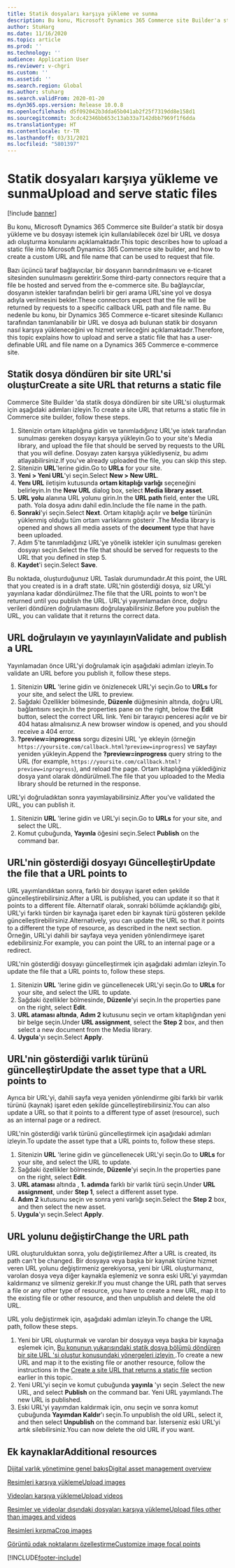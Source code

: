 ```yaml
---
title: Statik dosyaları karşıya yükleme ve sunma
description: Bu konu, Microsoft Dynamics 365 Commerce site Builder'a statik bir dosya yükleme ve bu dosyayı istemek için kullanılabilecek özel bir URL ve dosya adı oluşturma konularını açıklamaktadır.
author: StuHarg
ms.date: 11/16/2020
ms.topic: article
ms.prod: ''
ms.technology: ''
audience: Application User
ms.reviewer: v-chgri
ms.custom: ''
ms.assetid: ''
ms.search.region: Global
ms.author: stuharg
ms.search.validFrom: 2020-01-20
ms.dyn365.ops.version: Release 10.0.8
ms.openlocfilehash: d5f092042b3dda65b041ab2f25f7319dd8e158d1
ms.sourcegitcommit: 3cdc42346bb653c13ab33a7142dbb7969f1f6dda
ms.translationtype: HT
ms.contentlocale: tr-TR
ms.lasthandoff: 03/31/2021
ms.locfileid: "5801397"
---
```

# <a name="upload-and-serve-static-files"></a><span data-ttu-id="d95df-103">Statik dosyaları karşıya yükleme ve sunma</span><span class="sxs-lookup"><span data-stu-id="d95df-103">Upload and serve static files</span></span>

[!include [banner](includes/banner.md)]

<span data-ttu-id="d95df-104">Bu konu, Microsoft Dynamics 365 Commerce site Builder'a statik bir dosya yükleme ve bu dosyayı istemek için kullanılabilecek özel bir URL ve dosya adı oluşturma konularını açıklamaktadır.</span><span class="sxs-lookup"><span data-stu-id="d95df-104">This topic describes how to upload a static file into Microsoft Dynamics 365 Commerce site builder, and how to create a custom URL and file name that can be used to request that file.</span></span>

<span data-ttu-id="d95df-105">Bazı üçüncü taraf bağlayıcılar, bir dosyanın barındırılmasını ve e-ticaret sitesinden sunulmasını gerektirir.</span><span class="sxs-lookup"><span data-stu-id="d95df-105">Some third-party connectors require that a file be hosted and served from the e-commerce site.</span></span> <span data-ttu-id="d95df-106">Bu bağlayıcılar, dosyanın istekler tarafından belirli bir geri arama URL'sine yol ve dosya adıyla verilmesini bekler.</span><span class="sxs-lookup"><span data-stu-id="d95df-106">These connectors expect that the file will be returned by requests to a specific callback URL path and file name.</span></span> <span data-ttu-id="d95df-107">Bu nedenle bu konu, bir Dynamics 365 Commerce e-ticaret sitesinde Kullanıcı tarafından tanımlanabilir bir URL ve dosya adı bulunan statik bir dosyanın nasıl karşıya yükleneceğini ve hizmet verileceğini açıklamaktadır.</span><span class="sxs-lookup"><span data-stu-id="d95df-107">Therefore, this topic explains how to upload and serve a static file that has a user-definable URL and file name on a Dynamics 365 Commerce e-commerce site.</span></span>

## <a name="create-a-site-url-that-returns-a-static-file"></a><span data-ttu-id="d95df-108">Statik dosya döndüren bir site URL'si oluştur</span><span class="sxs-lookup"><span data-stu-id="d95df-108">Create a site URL that returns a static file</span></span>

<span data-ttu-id="d95df-109">Commerce Site Builder 'da statik dosya döndüren bir site URL'si oluşturmak için aşağıdaki adımları izleyin.</span><span class="sxs-lookup"><span data-stu-id="d95df-109">To create a site URL that returns a static file in Commerce site builder, follow these steps.</span></span>

1. <span data-ttu-id="d95df-110">Sitenizin ortam kitaplığına gidin ve tanımladığınız URL'ye istek tarafından sunulması gereken dosyayı karşıya yükleyin.</span><span class="sxs-lookup"><span data-stu-id="d95df-110">Go to your site's Media library, and upload the file that should be served by requests to the URL that you will define.</span></span> <span data-ttu-id="d95df-111">Dosyayı zaten karşıya yüklediyseniz, bu adımı atlayabilirsiniz.</span><span class="sxs-lookup"><span data-stu-id="d95df-111">If you've already uploaded the file, you can skip this step.</span></span>
1. <span data-ttu-id="d95df-112">Sitenizin **URL**'lerine gidin.</span><span class="sxs-lookup"><span data-stu-id="d95df-112">Go to **URLs** for your site.</span></span>
1. <span data-ttu-id="d95df-113">**Yeni \> Yeni URL**'yi seçin.</span><span class="sxs-lookup"><span data-stu-id="d95df-113">Select **New \> New URL**.</span></span>
1. <span data-ttu-id="d95df-114">**Yenı URL** iletişim kutusunda **ortam kitaplığı varlığı** seçeneğini belirleyin.</span><span class="sxs-lookup"><span data-stu-id="d95df-114">In the **New URL** dialog box, select **Media library asset**.</span></span>
1. <span data-ttu-id="d95df-115">**URL yolu** alanına URL yolunu girin.</span><span class="sxs-lookup"><span data-stu-id="d95df-115">In the **URL path** field, enter the URL path.</span></span> <span data-ttu-id="d95df-116">Yola dosya adını dahil edin.</span><span class="sxs-lookup"><span data-stu-id="d95df-116">Include the file name in the path.</span></span>
1. <span data-ttu-id="d95df-117">**Sonraki**'yi seçin.</span><span class="sxs-lookup"><span data-stu-id="d95df-117">Select **Next**.</span></span> <span data-ttu-id="d95df-118">Ortam kitaplığı açılır ve **belge** türünün yüklenmiş olduğu tüm ortam varlıklarını gösterir .</span><span class="sxs-lookup"><span data-stu-id="d95df-118">The Media library is opened and shows all media assets of the **document** type that have been uploaded.</span></span>
1. <span data-ttu-id="d95df-119">Adım 5'te tanımladığınız URL'ye yönelik istekler için sunulması gereken dosyayı seçin.</span><span class="sxs-lookup"><span data-stu-id="d95df-119">Select the file that should be served for requests to the URL that you defined in step 5.</span></span>
1. <span data-ttu-id="d95df-120">**Kaydet**'i seçin.</span><span class="sxs-lookup"><span data-stu-id="d95df-120">Select **Save**.</span></span>

<span data-ttu-id="d95df-121">Bu noktada, oluşturduğunuz URL Taslak durumundadır.</span><span class="sxs-lookup"><span data-stu-id="d95df-121">At this point, the URL that you created is in a draft state.</span></span> <span data-ttu-id="d95df-122">URL'nin gösterdiği dosya, siz URL'yi yayınlana kadar döndürülmez.</span><span class="sxs-lookup"><span data-stu-id="d95df-122">The file that the URL points to won't be returned until you publish the URL.</span></span> <span data-ttu-id="d95df-123">URL'yi yayımlamadan önce, doğru verileri döndüren doğrulamasını doğrulayabilirsiniz.</span><span class="sxs-lookup"><span data-stu-id="d95df-123">Before you publish the URL, you can validate that it returns the correct data.</span></span>

## <a name="validate-and-publish-a-url"></a><span data-ttu-id="d95df-124">URL doğrulayın ve yayınlayın</span><span class="sxs-lookup"><span data-stu-id="d95df-124">Validate and publish a URL</span></span>

<span data-ttu-id="d95df-125">Yayınlamadan önce URL'yi doğrulamak için aşağıdaki adımları izleyin.</span><span class="sxs-lookup"><span data-stu-id="d95df-125">To validate an URL before you publish it, follow these steps.</span></span>

1. <span data-ttu-id="d95df-126">Sitenizin **URL** 'lerine gidin ve önizlenecek URL'yi seçin.</span><span class="sxs-lookup"><span data-stu-id="d95df-126">Go to **URLs** for your site, and select the URL to preview.</span></span>
2. <span data-ttu-id="d95df-127">Sağdaki Özellikler bölmesinde, **Düzenle** düğmesinin altında, doğru URL bağlantısını seçin.</span><span class="sxs-lookup"><span data-stu-id="d95df-127">In the properties pane on the right, below the **Edit** button, select the correct URL link.</span></span> <span data-ttu-id="d95df-128">Yeni bir tarayıcı penceresi açılır ve bir 404 hatası almalısınız.</span><span class="sxs-lookup"><span data-stu-id="d95df-128">A new browser window is opened, and you should receive a 404 error.</span></span>
3. <span data-ttu-id="d95df-129">**?preview=inprogress** sorgu dizesini URL 'ye ekleyin (örneğin `https://yoursite.com/callback.html?preview=inprogress`) ve sayfayı yeniden yükleyin.</span><span class="sxs-lookup"><span data-stu-id="d95df-129">Append the **?preview=inprogress** query string to the URL (for example, `https://yoursite.com/callback.html?preview=inprogress`), and reload the page.</span></span> <span data-ttu-id="d95df-130">Ortam kitaplığına yüklediğiniz dosya yanıt olarak döndürülmeli.</span><span class="sxs-lookup"><span data-stu-id="d95df-130">The file that you uploaded to the Media library should be returned in the response.</span></span>

<span data-ttu-id="d95df-131">URL'yi doğruladıktan sonra yayımlayabilirsiniz.</span><span class="sxs-lookup"><span data-stu-id="d95df-131">After you've validated the URL, you can publish it.</span></span>

1. <span data-ttu-id="d95df-132">Sitenizin **URL** 'lerine gidin ve URL'yi seçin.</span><span class="sxs-lookup"><span data-stu-id="d95df-132">Go to **URLs** for your site, and select the URL.</span></span>
2. <span data-ttu-id="d95df-133">Komut çubuğunda, **Yayınla** öğesini seçin.</span><span class="sxs-lookup"><span data-stu-id="d95df-133">Select **Publish** on the command bar.</span></span>

## <a name="update-the-file-that-a-url-points-to"></a><span data-ttu-id="d95df-134">URL'nin gösterdiği dosyayı Güncelleştir</span><span class="sxs-lookup"><span data-stu-id="d95df-134">Update the file that a URL points to</span></span>

<span data-ttu-id="d95df-135">URL yayımlandıktan sonra, farklı bir dosyayı işaret eden şekilde güncelleştirebilirsiniz.</span><span class="sxs-lookup"><span data-stu-id="d95df-135">After a URL is published, you can update it so that it points to a different file.</span></span> <span data-ttu-id="d95df-136">Alternatif olarak, sonraki bölümde açıklandığı gibi, URL'yi farklı türden bir kaynağa işaret eden bir kaynak türü gösteren şekilde güncelleştirebilirsiniz.</span><span class="sxs-lookup"><span data-stu-id="d95df-136">Alternatively, you can update the URL so that it points to a different the type of resource, as described in the next section.</span></span> <span data-ttu-id="d95df-137">Örneğin, URL'yi dahili bir sayfaya veya yeniden yönlendirmeye işaret edebilirsiniz.</span><span class="sxs-lookup"><span data-stu-id="d95df-137">For example, you can point the URL to an internal page or a redirect.</span></span>

<span data-ttu-id="d95df-138">URL'nin gösterdiği dosyayı güncelleştirmek için aşağıdaki adımları izleyin.</span><span class="sxs-lookup"><span data-stu-id="d95df-138">To update the file that a URL points to, follow these steps.</span></span>

1. <span data-ttu-id="d95df-139">Sitenizin **URL** 'lerine gidin ve güncellenecek URL'yi seçin.</span><span class="sxs-lookup"><span data-stu-id="d95df-139">Go to **URLs** for your site, and select the URL to update.</span></span>
1. <span data-ttu-id="d95df-140">Sağdaki özellikler bölmesinde, **Düzenle**'yi seçin.</span><span class="sxs-lookup"><span data-stu-id="d95df-140">In the properties pane on the right, select **Edit**.</span></span>
1. <span data-ttu-id="d95df-141">**URL ataması altında**, **Adım 2** kutusunu seçin ve ortam kitaplığından yeni bir belge seçin.</span><span class="sxs-lookup"><span data-stu-id="d95df-141">Under **URL assignment**, select the **Step 2** box, and then select a new document from the Media library.</span></span>
1. <span data-ttu-id="d95df-142">**Uygula**'yı seçin.</span><span class="sxs-lookup"><span data-stu-id="d95df-142">Select **Apply**.</span></span>

## <a name="update-the-asset-type-that-a-url-points-to"></a><span data-ttu-id="d95df-143">URL'nin gösterdiği varlık türünü güncelleştir</span><span class="sxs-lookup"><span data-stu-id="d95df-143">Update the asset type that a URL points to</span></span>

<span data-ttu-id="d95df-144">Ayrıca bir URL'yi, dahili sayfa veya yeniden yönlendirme gibi farklı bir varlık türünü (kaynak) işaret eden şekilde güncelleştirebilirsiniz.</span><span class="sxs-lookup"><span data-stu-id="d95df-144">You can also update a URL so that it points to a different type of asset (resource), such as an internal page or a redirect.</span></span>

<span data-ttu-id="d95df-145">URL'nin gösterdiği varlık türünü güncelleştirmek için aşağıdaki adımları izleyin.</span><span class="sxs-lookup"><span data-stu-id="d95df-145">To update the asset type that a URL points to, follow these steps.</span></span>

1. <span data-ttu-id="d95df-146">Sitenizin **URL** 'lerine gidin ve güncellenecek URL'yi seçin.</span><span class="sxs-lookup"><span data-stu-id="d95df-146">Go to **URLs** for your site, and select the URL to update.</span></span>
1. <span data-ttu-id="d95df-147">Sağdaki özellikler bölmesinde, **Düzenle**'yi seçin.</span><span class="sxs-lookup"><span data-stu-id="d95df-147">In the properties pane on the right, select **Edit**.</span></span>
1. <span data-ttu-id="d95df-148">**URL ataması** altında , **1. adımda** farklı bir varlık türü seçin.</span><span class="sxs-lookup"><span data-stu-id="d95df-148">Under **URL assignment**, under **Step 1**, select a different asset type.</span></span>
1. <span data-ttu-id="d95df-149">**Adım 2** kutusunu seçin ve sonra yeni varlığı seçin.</span><span class="sxs-lookup"><span data-stu-id="d95df-149">Select the **Step 2** box, and then select the new asset.</span></span>
1. <span data-ttu-id="d95df-150">**Uygula**'yı seçin.</span><span class="sxs-lookup"><span data-stu-id="d95df-150">Select **Apply**.</span></span>

## <a name="change-the-url-path"></a><span data-ttu-id="d95df-151">URL yolunu değiştir</span><span class="sxs-lookup"><span data-stu-id="d95df-151">Change the URL path</span></span>

<span data-ttu-id="d95df-152">URL oluşturulduktan sonra, yolu değiştirilemez.</span><span class="sxs-lookup"><span data-stu-id="d95df-152">After a URL is created, its path can't be changed.</span></span> <span data-ttu-id="d95df-153">Bir dosyaya veya başka bir kaynak türüne hizmet veren URL yolunu değiştirmeniz gerekiyorsa, yeni bir URL oluşturmanız, varolan dosya veya diğer kaynakla eşlemeniz ve sonra eski URL'yi yayımdan kaldırmanız ve silmeniz gerekir.</span><span class="sxs-lookup"><span data-stu-id="d95df-153">If you must change the URL path that serves a file or any other type of resource, you have to create a new URL, map it to the existing file or other resource, and then unpublish and delete the old URL.</span></span>

<span data-ttu-id="d95df-154">URL yolu değiştirmek için, aşağıdaki adımları izleyin.</span><span class="sxs-lookup"><span data-stu-id="d95df-154">To change the URL path, follow these steps.</span></span>

1. <span data-ttu-id="d95df-155">Yeni bir URL oluşturmak ve varolan bir dosyaya veya başka bir kaynağa eşlemek için, [Bu konunun yukarısındaki statik dosya bölümü döndüren bir site URL 'si oluştur konusundaki yönergeleri izleyin ](#create-a-site-url-that-returns-a-static-file).</span><span class="sxs-lookup"><span data-stu-id="d95df-155">To create a new URL and map it to the existing file or another resource, follow the instructions in the [Create a site URL that returns a static file](#create-a-site-url-that-returns-a-static-file) section earlier in this topic.</span></span>
1. <span data-ttu-id="d95df-156">Yeni URL'yi seçin ve komut çubuğunda **yayınla** 'yı seçin .</span><span class="sxs-lookup"><span data-stu-id="d95df-156">Select the new URL, and select **Publish** on the command bar.</span></span> <span data-ttu-id="d95df-157">Yeni URL yayımlandı.</span><span class="sxs-lookup"><span data-stu-id="d95df-157">The new URL is published.</span></span>
1. <span data-ttu-id="d95df-158">Eski URL'yi yayımdan kaldırmak için, onu seçin ve sonra komut çubuğunda **Yayımdan Kaldır**'ı seçin.</span><span class="sxs-lookup"><span data-stu-id="d95df-158">To unpublish the old URL, select it, and then select **Unpublish** on the command bar.</span></span> <span data-ttu-id="d95df-159">İsterseniz eski URL'yi artık silebilirsiniz.</span><span class="sxs-lookup"><span data-stu-id="d95df-159">You can now delete the old URL if you want.</span></span>

## <a name="additional-resources"></a><span data-ttu-id="d95df-160">Ek kaynaklar</span><span class="sxs-lookup"><span data-stu-id="d95df-160">Additional resources</span></span>

[<span data-ttu-id="d95df-161">Dijital varlık yönetimine genel bakış</span><span class="sxs-lookup"><span data-stu-id="d95df-161">Digital asset management overview</span></span>](dam-overview.md)

[<span data-ttu-id="d95df-162">Resimleri karşıya yükleme</span><span class="sxs-lookup"><span data-stu-id="d95df-162">Upload images</span></span>](dam-upload-images.md)

[<span data-ttu-id="d95df-163">Videoları karşıya yükleme</span><span class="sxs-lookup"><span data-stu-id="d95df-163">Upload videos</span></span>](dam-upload-video.md)

[<span data-ttu-id="d95df-164">Resimler ve videolar dışındaki dosyaları karşıya yükleme</span><span class="sxs-lookup"><span data-stu-id="d95df-164">Upload files other than images and videos</span></span>](dam-upload-files.md)

[<span data-ttu-id="d95df-165">Resimleri kırpma</span><span class="sxs-lookup"><span data-stu-id="d95df-165">Crop images</span></span>](dam-crop-images.md)

[<span data-ttu-id="d95df-166">Görüntü odak noktalarını özelleştirme</span><span class="sxs-lookup"><span data-stu-id="d95df-166">Customize image focal points</span></span>](dam-custom-focal-point.md)


[!INCLUDE[footer-include](../includes/footer-banner.md)]